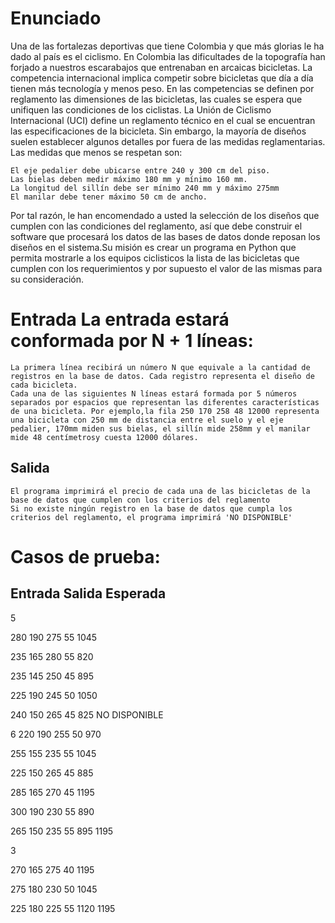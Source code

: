 # Enunciado
Una de las fortalezas deportivas que tiene Colombia y que más glorias le ha dado al país es el ciclismo. En Colombia las dificultades de la topografía han forjado a nuestros escarabajos que entrenaban en arcaicas bicicletas. La competencia internacional implica competir sobre bicicletas que día a día tienen más tecnología y menos peso. En las competencias se definen por reglamento las dimensiones de las bicicletas, las cuales se espera que unifiquen las condiciones de los ciclistas. La Unión de Ciclismo Internacional (UCI) define un reglamento técnico en el cual se encuentran las especificaciones de la bicicleta. Sin embargo, la mayoría de diseños suelen establecer algunos detalles por fuera de las medidas reglamentarias. Las medidas que menos se respetan son:

    El eje pedalier debe ubicarse entre 240 y 300 cm del piso.
    Las bielas deben medir máximo 180 mm y mínimo 160 mm.
    La longitud del sillín debe ser mínimo 240 mm y máximo 275mm
    El manilar debe tener máximo 50 cm de ancho.

Por tal razón, le han encomendado a usted la selección de los diseños que cumplen con las condiciones del reglamento, así que debe construir el software que procesará los datos de las bases de datos donde reposan los diseños en el sistema.Su misión es crear un programa en Python que permita mostrarle a los equipos ciclisticos la lista de las bicicletas que cumplen con los requerimientos y por supuesto el valor de las mismas para su consideración.

# Entrada	La entrada estará conformada por N + 1 líneas:

    La primera línea recibirá un número N que equivale a la cantidad de registros en la base de datos. Cada registro representa el diseño de cada bicicleta.
    Cada una de las siguientes N líneas estará formada por 5 números separados por espacios que representan las diferentes características de una bicicleta. Por ejemplo,la fila 250 170 258 48 12000 representa una bicicleta con 250 mm de distancia entre el suelo y el eje pedalier, 170mm miden sus bielas, el sillín mide 258mm y el manilar mide 48 centímetrosy cuesta 12000 dólares.

## Salida 	

    El programa imprimirá el precio de cada una de las bicicletas de la base de datos que cumplen con los criterios del reglamento
    Si no existe ningún registro en la base de datos que cumpla los criterios del reglamento, el programa imprimirá 'NO DISPONIBLE'



# Casos de prueba:

## Entrada	Salida Esperada
5

280 190 275 55 1045

235 165 280 55 820

235 145 250 45 895

225 190 245 50 1050

240 150 265 45 825 	NO DISPONIBLE


6
220 190 255 50 970

255 155 235 55 1045

225 150 265 45 885

285 165 270 45 1195

300 190 230 55 890

265 150 235 55 895	1195


3

270 165 275 40 1195

275 180 230 50 1045

225 180 225 55 1120	1195
